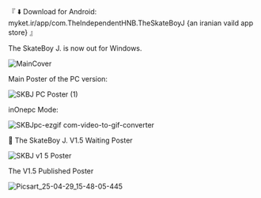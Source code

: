 『 ⬇️ Download for Android: myket.ir/app/com.TheIndependentHNB.TheSkateBoyJ {an iranian vaild app store} 』

The SkateBoy J. is now out for Windows.

![MainCover](https://github.com/user-attachments/assets/c5f8bd15-5bfa-45f1-b50e-cbba9b4e5d34)

Main Poster of the PC version:


![SKBJ PC Poster (1)](https://github.com/user-attachments/assets/2ca702b1-1ab8-4bfb-b4ee-9031b885e290)


inOnepc Mode:

![SKBJpc-ezgif com-video-to-gif-converter](https://github.com/user-attachments/assets/e0e16ce6-32a9-4a56-ade8-4fe05de753f0)


🎺 The SkateBoy J. V1.5 Waiting Poster

![SKBJ v1 5 Poster](https://github.com/user-attachments/assets/cc9c90bd-d525-4c44-8c48-86c351d8b322)

The V1.5 Published Poster

![Picsart_25-04-29_15-48-05-445](https://github.com/user-attachments/assets/4421d39a-b919-4e9c-b032-333fbae45924)
